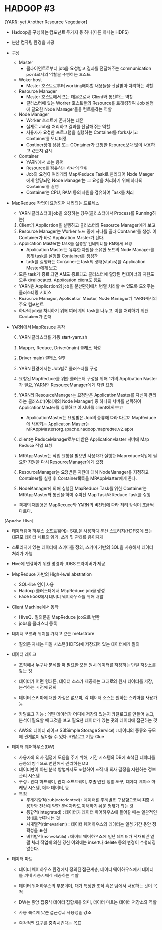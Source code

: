 # HADOOP #3

[YARN: yet Another Resource Negotiator]

- Hadoop을 구성하는 컴포넌트 두가지 중 하나(다른 하나는 HDFS)

- 분산 컴퓨팅 환경을 제공

- 구성

  - Master
    - 클라이언트로부터 job을 요청받고 결과를 전달해주는 communication point로서의 역할을 수행하는 호스트
  - Woker host
    - Master 호스트로부터 working해야할 내용들을 전달받아 처리하는 역할
  - Resource Manager 
    -  Master 호스트에서 뜨는 데몬으로서 Client와 통신하는 역할
    - 클러스터에 있는 Worker 호스트들의 Resource를 트래킹하여 Job 실행에 필요한 Node Manager들을 컨트롤하는 역할
  - Node Manager
    - Worker 호스트에 존재하는 데몬
    - 실제로 Job을 처리하고 결과를 전달해주는 역할
    - 사용자가 요청한 프로그램을 실행하는 Container를 fork시키고 Container를 모니터링. 
    - Continer장애 상황 또는 COntainer가 요청한 Reource보다 많이 사용하고 있는지 감시
  - Container
    - YARN에서 쓰는 용어
    - Resource를 점유하는 하나의 단위
    - Job의 요청이 여러개의 Map/Reduce Task로 분리되어 Node Manger에게 할당되면 Node Manager는 그 요청을 처리하기 위해 하나의 Container를 실행
    - Container는 CPU, RAM 등의 자원을 점유하여 Task를 처리

- MapReduce 작업이 요청되어 처리되는 프로세스

  - YARN 클러스터에 job을 요청하는 경우(클러스터에서 Process를 Running하는) 

  1. Client가 Application을 실행하고 클러스터의 Resource Manager에게 보고
  2. Resource Manager는 Worker 노드 중에 하나를 골라 Container를 생성. 이 Container가 바로 Application Master가 된다.
  3. Application Master는 task를 실행할 컨테이너를 RM에게 요청
     - Application Master는 유휴한 자원을 소유한 노드의 Node Manager를 통해 task를 실행할 Container를 생성하
     -  task를 실행하는 Container는 task의 상태(status)를 Application Master에게 보고
  4. 모든 task가 종료 되면 AM도 종료되고 클러스터에 할당된  컨테이너의 자원도 모두 deallocated. Application client도 종료

  - YARN은 Application의 job을 분산환경에서 병렬 처리할 수 있도록 도와주는 클러스터링 서비스
  - Resource Manager, Application Master, Node Manager가 YARN에서의 주요 컴포넌트
  - 하나의 job을 처리하기 위해 여러 개의 task를 나누고, 이를 처리하기 위한  Container가 존재

- YARN에서 MapResuce 동작

  0. YARN 클러스터를 기동 start-yarn.sh

  1. Mapper, Reduce, Driver(main) 클래스 작성
  2. Driver(main) 클래스 실행
  3. YARN 환경에서는 Job별로 클러스터를 구성
  4. 요청된 MapReduce를 위한 클러스터 구성을 위해 1개의 Application Master가 필요, YARN의 ResourceManager에게 자원 요청
  5. YARN의 ResourceManager는 요청받은 ApplicationMaster를 자신이 관리하는 클러스터(여러개의 Node Manager) 중 하나의 서버를 선택하여 ApplicationMaster를 실행하고 이 서버를 client에게 보고
     - ApplicationMaster는 요청받은 Job의 종류에 따라 다르며 MapReduce에 사용되는 Application Master는 MRAppMaster(org.apache.hadoop.mapredue.v2.app)
  6. client는 ReduceManager로부터 받은 ApplicationMaster 서버에 Map Reduce 작업 요청
  7. MRAppMaster는 작업 요청을 받으면 사용자가 실행한 Mapreduce작업에 필요한 자원을 다시 ResourceManager에게 요청
  8. ResourceManager는 요청받은 자원에 대해 NodeManager를 지정하고 Container를 실행 후 Container목록을 MRAppMaster에게 준다.
  9. NodeManager에 의해 실행된 MapReduce Task를 위한 Container는 MRAppMaster와 통신을 하며 주어진 Map Task와 Reduce Task를 실행

  - 객체의 재활용은 MapReduce와 YARN의 버전업에 따라 처리 방식이 조금씩 다르다.


[Apache Hive]

- 데이터웨어 하우스 소프트웨어는 SQL을 사용하여 분산 스토리지(HDFS)에 있는 대규모 데이터 세트의 읽기, 쓰기 및 관리를 용이하게

- 스토리지에 있는 데이터에 스키마를 정의, 스키마 기반의 SQL을 사용해서 데이터 처리가 가능

- Hive에 연결하기 위한 명령과 JDBS 드라이버가 제공

- MapReduce 가반의 High-level abstration

  - SQL-like 언어 사용
  - Hadoop 클러스터에서 MapReduce job을 생성
  - Face Book에서 데이터 웨어하우스를 위해 개발

- Client Machine에서 동작

  - HiveQL 질의문을 MapReduce job으로 변환
  - jobs을 클러스터 등록

- 데이터 포맷과 위치를 가지고 있는 metastrore

  - 질의문 자체는 파일 시스템(HDFS)에 저장되어 있는 데이터에게 질의

- 데이터 레이크 

  - 조직에서 누구나 분석할 때 필요한 모든 원시 데이터를 저장하는 단일 저장소를 갖는 것
  - 데이터가 어떤 형태든, 데이터 소스가 제공하는 그대로의 원시 데이터를 저장, 분석하는 시점에 정의
  - 데이터 스키마에 대한 가정은 없으며, 각 데이터 소스는 원하는 스키마를 사용가능
  - 카탈로그 기능 : 어떤 데이터가 어디에 저장돼 있는지 카탈로그를 만들어 놓고, 분석이 필요할 때 그것을 보고 필요한 데이터가 있는 곳의 데이터에 접근하는 것

  - AWS의 데이터 레이크 S3(Simple Storage Service) : 데이터의 종류와 규모에 관계없이 담아둘 수 있다. 카탈로그 기능 Glue

- 데이터 웨어하우스(DW)

  - 사용자의 의사 결정에 도움을 주기 위해, 기간 시스템의 DB에 축척된 데이터를 공통의 형식으로 변환해서 관리하는 DB
  - 데이터만이 아닌 분석 방법까지도 포함하여 조직 내 의사 결정을 지원하는 정보 관리 시스템
  - 구성 : 관리 하드웨어, 관리 소프트웨어, 추출 변환 정렬 도구, 데이터 베이스 마케팅 시스템, 메타 데이터, 등
  - 특징 
    - 주제지향적(subjectoriented) : 데이터를 주제별로 구성함으로써 최종 사용자와 전산에 약한 분석자라도 이해하기 쉬운 형태가 되는 것
    - 통합적(integrated) : 데이터가 데이터 웨어하우스에 들어갈 때는 일관적인 형태로 변환되는 것
    - 시계열적(timevarient) : 데이터 웨어하우스의 데이터는 일정 기간 동안 정확성을 표현
    - 비휘발적(nonvolatile) : 데이터 웨어하우스에 일단 데이터가 적재되면 일괄 처리 작업에 의한 갱신 이외에는 insert나 delete 등의 변경이 수행되징 않는다.

- 데이터 마트

  - 데이터 웨어하우스 환경에서 정의된 접근계층, 데이터 웨어하우스에서 데이터를 꺼내 사용자에게 제공하는 역할
  - 데이터 워어하우스의 부분이며, 대개 특정한 조직 혹은 팀에서 사용하는 것이 목적

  - DW는 중앙 집중식 데이터 집합체를 의미, 데이터 마트는 데이터 저장소의 역할
  - 사용 목적에 맞는 접근성과 사용성을 강조
  - 즉각적인 요구를 충족시킨다는 목표

